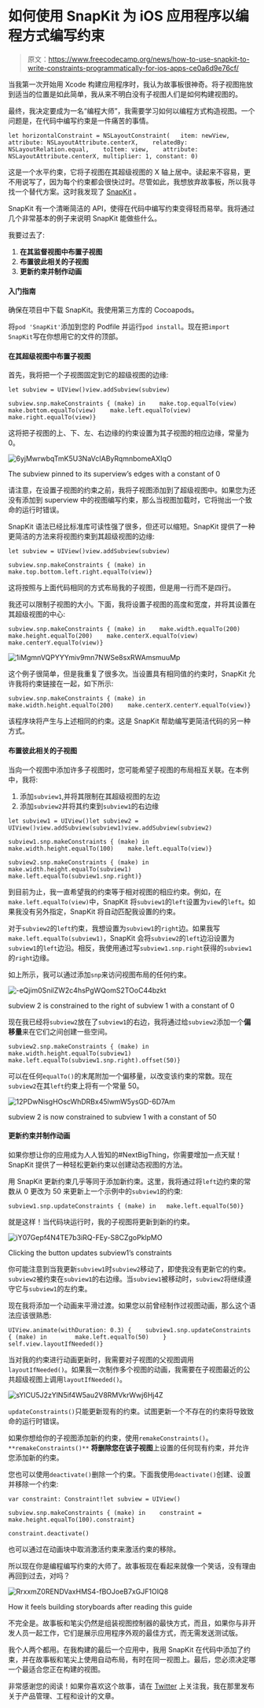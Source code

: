 # 如何使用 SnapKit 为 iOS 应用程序以编程方式编写约束

> 原文：<https://www.freecodecamp.org/news/how-to-use-snapkit-to-write-constraints-programmatically-for-ios-apps-ce0a6d9e76cf/>

当我第一次开始用 Xcode 构建应用程序时，我认为故事板很神奇。将子视图拖放到适当的位置是如此简单，我从来不明白没有子视图人们是如何构建视图的。

最终，我决定要成为一名“编程大师”，我需要学习如何以编程方式构造视图。一个问题是，在代码中编写约束是一件痛苦的事情。

```
let horizontalConstraint = NSLayoutConstraint(   item: newView,    attribute: NSLayoutAttribute.centerX,    relatedBy: NSLayoutRelation.equal,    toItem: view,    attribute: NSLayoutAttribute.centerX, multiplier: 1, constant: 0)
```

这是一个水平约束，它将子视图在其超级视图的 X 轴上居中。读起来不容易，更不用说写了，因为每个约束都会很快过时。尽管如此，我想放弃故事板，所以我寻找一个替代方案。这时我发现了 [SnapKit](http://github.com/SnapKit/SnapKit) 。

SnapKit 有一个清晰简洁的 API，使得在代码中编写约束变得轻而易举。我将通过几个非常基本的例子来说明 SnapKit 能做些什么。

我要过去了:

1.  **在其监督视图中布置子视图**
2.  **布置彼此相关的子视图**
3.  **更新约束并制作动画**

#### 入门指南

确保在项目中下载 SnapKit。我使用第三方库的 Cocoapods。

将`pod 'SnapKit'`添加到您的 Podfile 并运行`pod install`。现在把`import SnapKit`写在你想用它的文件的顶部。

#### 在其超级视图中布置子视图

首先，我将把一个子视图固定到它的超级视图的边缘:

```
let subview = UIView()view.addSubview(subview)
```

```
subview.snp.makeConstraints { (make) in    make.top.equalTo(view)    make.bottom.equalTo(view)    make.left.equalTo(view)    make.right.equalTo(view)}
```

这将把子视图的上、下、左、右边缘的约束设置为其子视图的相应边缘，常量为 0。

![6yjMwrwbqTmK5U3NaVcIAByRqmnbomeAXIqO](img/aac865c5f2a974d18984d35d5447c304.png)

The subview pinned to its superview’s edges with a constant of 0

请注意，在设置子视图的约束之前，我将子视图添加到了超级视图中。如果您为还没有添加到 superview 中的视图编写约束，那么当视图加载时，它将抛出一个致命的运行时错误。

SnapKit 语法已经比标准库可读性强了很多，但还可以缩短。SnapKit 提供了一种更简洁的方法来将视图约束到其超级视图的边缘:

```
let subview = UIView()view.addSubview(subview)
```

```
subview.snp.makeConstraints { (make) in    make.top.bottom.left.right.equalTo(view)}
```

这将按照与上面代码相同的方式布局我的子视图，但是用一行而不是四行。

我还可以限制子视图的大小。下面，我将设置子视图的高度和宽度，并将其设置在其超级视图的中心:

```
subview.snp.makeConstraints { (make) in    make.width.equalTo(200)    make.height.equalTo(200)    make.centerX.equalTo(view)    make.centerY.equalTo(view)}
```

![1iMgmnVQPYYYmiv9mn7NWSe8sxRWAmsmuuMp](img/9ab516b8e25a702bff85570f593a0f00.png)

这个例子很简单，但是我重复了很多次。当设置具有相同值的约束时，SnapKit 允许我将约束链接在一起，如下所示:

```
subview.snp.makeConstraints { (make) in    make.width.height.equalTo(200)    make.centerX.centerY.equalTo(view)}
```

该程序块将产生与上述相同的约束。这是 SnapKit 帮助编写更简洁代码的另一种方式。

#### 布置彼此相关的子视图

当向一个视图中添加许多子视图时，您可能希望子视图的布局相互关联。在本例中，我将:

1.  添加`subview1`,并将其限制在其超级视图的左边
2.  添加`subview2`并将其约束到`subview1`的右边缘

```
let subview1 = UIView()let subview2 = UIView()view.addSubview(subview1)view.addSubview(subview2)
```

```
subview1.snp.makeConstraints { (make) in    make.width.height.equalTo(100)    make.left.equalTo(view)}
```

```
subview2.snp.makeConstraints { (make) in    make.width.height.equalTo(subview1)    make.left.equalTo(subview1.snp.right)}
```

到目前为止，我一直希望我的约束等于相对视图的相应约束。例如，在`make.left.equalTo(view)`中，SnapKit 将`subview1`的`left`设置为`view`的`left`。如果我没有另外指定，SnapKit 将自动匹配我设置的约束。

对于`subview2`的`left`约束，我想设置为`subview1`的`right`边。如果我写`make.left.equalTo(subview1)`，SnapKit 会将`subview2`的`left`边沿设置为`subview1`的`left`边沿。相反，我使用通过写`subview1.snp.right`获得的`subview1`的`right`边缘。

如上所示，我可以通过添加`snp`来访问视图布局的任何约束。

![-eQjim0SnilZW2c4hsPgWQomS2TOoC44bzkt](img/0d4f6ee698fa02b884551b24faecc3a2.png)

subview 2 is constrained to the right of subview 1 with a constant of 0

现在我已经将`subview2`放在了`subview1`的右边，我将通过给`subview2`添加一个**偏移量**来在它们之间创建一些空间。

```
subview2.snp.makeConstraints { (make) in    make.width.height.equalTo(subview1)    make.left.equalTo(subview1.snp.right).offset(50)}
```

可以在任何`equalTo()`的末尾附加一个偏移量，以改变该约束的常数。现在`subview2`在其`left`约束上将有一个常量 50。

![12PDwNisgHOscWhDRBx45lwmW5ysGD-6D7Am](img/42f0c61de5a7e94774a81af919e7bf6e.png)

subview 2 is now constrained to subview 1 with a constant of 50

#### 更新约束并制作动画

如果你想让你的应用成为人人皆知的#NextBigThing，你需要增加一点天赋！SnapKit 提供了一种轻松更新约束以创建动态视图的方法。

用 SnapKit 更新约束几乎等同于添加新约束。这里，我将通过将`left`边约束的常数从 0 更改为 50 来更新上一个示例中的`subview1`的约束:

```
subview1.snp.updateConstraints { (make) in   make.left.equalTo(50)}
```

就是这样！当代码块运行时，我的子视图将更新到新的约束。

![iY07Gepf4N4TE7b3iRQ-FEy-S8CZgoPklpMO](img/275177bbb8981f67d91747fa42fc61ad.png)

Clicking the button updates subview1’s constraints

你可能注意到当我更新`subview1`时`subview2`移动了，即使我没有更新它的约束。`subview2`被约束在`subview1`的右边缘。当`subview1`被移动时，`subview2`将继续遵守它与`subview1`的左约束。

现在我将添加一个动画来平滑过渡。如果您以前曾经制作过视图动画，那么这个语法应该很熟悉:

```
UIView.animate(withDuration: 0.3) {    subview1.snp.updateConstraints { (make) in        make.left.equalTo(50)    }        self.view.layoutIfNeeded()}
```

当对我的约束进行动画更新时，我需要对子视图的父视图调用`layoutIfNeeded()`。如果我一次制作多个视图的动画，我需要在子视图最近的公共超级视图上调用`layoutIfNeeded()`。

![sYlCU5J2zYlN5if4W5au2V8RMVkrWwj6Hj4Z](img/dbd1debc6d6a25ef0a232d810f51e1da.png)

`updateConstraints()`只能更新现有的约束。试图更新一个不存在的约束将导致致命的运行时错误。

如果你想给你的子视图添加新的约束，使用`remakeConstraints()`。`**remakeConstraints()**` **将删除您在该子视图**上设置的任何现有约束，并允许您添加新的约束。

您也可以使用`deactivate()`删除一个约束。下面我使用`deactivate()`创建、设置并移除一个约束:

```
var constraint: Constraint!let subview = UIView()
```

```
subview.snp.makeConstraints { (make) in    constraint = make.height.equalTo(100).constraint}
```

```
constraint.deactivate()
```

也可以通过在动画块中取消激活约束来激活约束的移除。

所以现在你是编程编写约束的大师了。故事板现在看起来就像一个笑话，没有理由再回到过去，对吗？

![RrxxmZ0RENDVaxHMS4-fBOJoeB7xGJF1OIQ8](img/d4edede71c4bf446c53e69e3f8f01b8d.png)

How it feels building storyboards after reading this guide

不完全是。故事板和笔尖仍然是组装视图控制器的最快方式，而且，如果你与非开发人员一起工作，它们是展示应用程序外观的最佳方式，而无需发送测试版。

我个人两个都用。在我构建的最后一个应用中，我用 SnapKit 在代码中添加了约束，并在故事板和笔尖上使用自动布局，有时在同一视图上。最后，您必须决定哪一个最适合您正在构建的视图。

非常感谢您的阅读！如果你喜欢这个故事，请在 [Twitter](https://twitter.com/JakeShelley3) 上关注我，我在那里发布关于产品管理、工程和设计的文章。